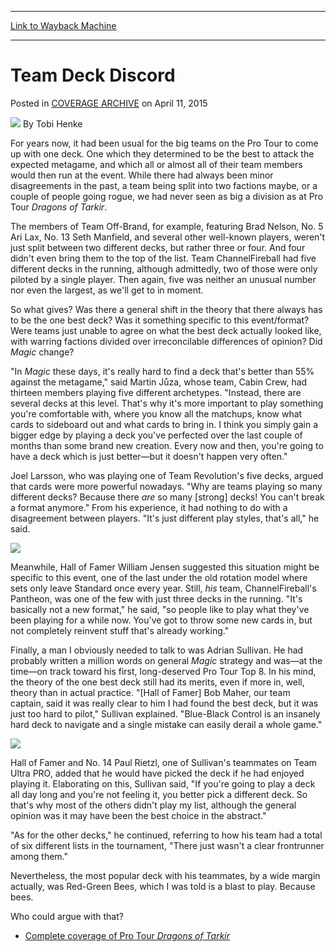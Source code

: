 
---
[Link to Wayback Machine](https://web.archive.org/web/20150414061559/http://magic.wizards.com/en/events/coverage/ptdtk/team-deck-discord-2015-04-11)

[_metadata_:author]:- "Tobi Henke"
[_metadata_:description]:- "For years now, it had been usual for the big teams on the Pro Tour to come up with one deck. One which they determined to be the best to attack the expected metagame, and which all or almost all of their team members would then run at the event. While there had always been minor disagreements in the past, a team being split into two factions maybe, or a couple of people going rogue, we had never seen as big a division as at Pro Tour Dragons of Tarkir."
[_metadata_:generator]:- "Drupal 7 (http://drupal.org)"
[_metadata_:node]:- "377976"
[_metadata_:publish_date]:- "2015-04-11"
[_metadata_:source]:- "div-main-content"
[_metadata_:title]:- "Team Deck Discord"
[_metadata_:wayback_capture_timestamp]:- "2015-04-14 06:15:59"
[_metadata_:wayback_raw_url]:- "https://web.archive.org/web/20150414061559id_/http://magic.wizards.com/en/events/coverage/ptdtk/team-deck-discord-2015-04-11"
[_metadata_:wayback_url]:- "http://magic.wizards.com/en/events/coverage/ptdtk/team-deck-discord-2015-04-11"
---


Team Deck Discord
=================



 Posted in [COVERAGE ARCHIVE](/en/events/coverage)
 on April 11, 2015 






![](https://media.magic.wizards.com/styles/auth_small/public/images/person/henke_author.jpg)
By Tobi Henke










For years now, it had been usual for the big teams on the Pro Tour to come up with one deck. One which they determined to be the best to attack the expected metagame, and which all or almost all of their team members would then run at the event. While there had always been minor disagreements in the past, a team being split into two factions maybe, or a couple of people going rogue, we had never seen as big a division as at Pro Tour *Dragons of Tarkir*.



The members of Team Off-Brand, for example, featuring Brad Nelson, No. 5 Ari Lax, No. 13 Seth Manfield, and several other well-known players, weren't just split between two different decks, but rather three or four. And four didn't even bring them to the top of the list. Team ChannelFireball had five different decks in the running, although admittedly, two of those were only piloted by a single player. Then again, five was neither an unusual number nor even the largest, as we'll get to in moment.



So what gives? Was there a general shift in the theory that there always has to be the one best deck? Was it something specific to this event/format? Were teams just unable to agree on what the best deck actually looked like, with warring factions divided over irreconcilable differences of opinion? Did *Magic* change?



"In *Magic* these days, it's really hard to find a deck that's better than 55% against the metagame," said Martin Jůza, whose team, Cabin Crew, had thirteen members playing five different archetypes. "Instead, there are several decks at this level. That's why it's more important to play something you're comfortable with, where you know all the matchups, know what cards to sideboard out and what cards to bring in. I think you simply gain a bigger edge by playing a deck you've perfected over the last couple of months than some brand new creation. Every now and then, you're going to have a deck which is just better—but it doesn't happen very often."



Joel Larsson, who was playing one of Team Revolution's five decks, argued that cards were more powerful nowadays. "Why are teams playing so many different decks? Because there *are* so many [strong] decks! You can't break a format anymore." From his experience, it had nothing to do with a disagreement between players. "It's just different play styles, that's all," he said.



![](https://media.wizards.com/2015/events/ptdtk/teams_larsson.jpg)  




Meanwhile, Hall of Famer William Jensen suggested this situation might be specific to this event, one of the last under the old rotation model where sets only leave Standard once every year. Still, *his* team, ChannelFireball's Pantheon, was one of the few with just three decks in the running. "It's basically not a new format," he said, "so people like to play what they've been playing for a while now. You've got to throw some new cards in, but not completely reinvent stuff that's already working."



Finally, a man I obviously needed to talk to was Adrian Sullivan. He had probably written a million words on general *Magic* strategy and was—at the time—on track toward his first, long-deserved Pro Tour Top 8. In his mind, the theory of the one best deck still had its merits, even if more in, well, theory than in actual practice. "[Hall of Famer] Bob Maher, our team captain, said it was really clear to him I had found the best deck, but it was just too hard to pilot," Sullivan explained. "Blue-Black Control is an insanely hard deck to navigate and a single mistake can easily derail a whole game."



![](https://media.wizards.com/2015/events/ptdtk/teams_sullivan.jpg)  




Hall of Famer and No. 14 Paul Rietzl, one of Sullivan's teammates on Team Ultra PRO, added that he would have picked the deck if he had enjoyed playing it. Elaborating on this, Sullivan said, "If you're going to play a deck all day long and you're not feeling it, you better pick a different deck. So that's why most of the others didn't play my list, although the general opinion was it may have been the best choice in the abstract."



"As for the other decks," he continued, referring to how his team had a total of six different lists in the tournament, "There just wasn't a clear frontrunner among them."



Nevertheless, the most popular deck with his teammates, by a wide margin actually, was Red-Green Bees, which I was told is a blast to play. Because bees.



Who could argue with that?


* [Complete coverage of Pro Tour *Dragons of Tarkir*](/node/372356)

 




